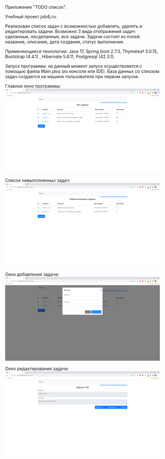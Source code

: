 Приложение "TODO список".

Учебный проект job4j.ru.

Реализован список задач с возможностью добавлять, удалять и редактировать задачи.
Возможно 3 вида отображения задач: сделанные, несделанные, все задачи. Задачи состоят 
из полей: название, описание, дата создания, статус выполнения.

Применяющиеся технологии: Java 17, Spring boot 2.7.3, Thymeleaf 3.0.15, Bootstrap (4.4.1) , Hibernate 5.6.11, Postgresql (42.3.1).

Запуск программы: на данный момент запуск осуществляется с помощью файла Main.java (из консоли или IDE).
База данных со списком задач создается на машине пользователя при первом запуске.

Главное окно программы:
![img_1.png](images/all.png)

Список невыполненных задач:
![img.png](images/undone.png)

Окно добавления задачи:
![img_1.png](images/add.png)

Окно редактирования задачи:
![img_2.png](images/edit.png)